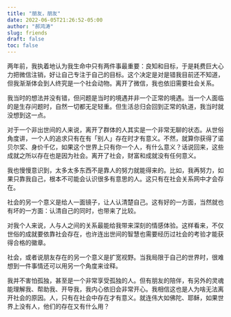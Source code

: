 ```yaml
---
title: "朋友，朋友"
date: 2022-06-05T21:26:52-05:00
author: "郝鸿涛"
slug: friends
draft: false
toc: false
---
```

两年前，我执着地认为我生命中只有两件事最重要：良知和目标，于是耗费巨大心力把微信注销，好让自己专注于自己的目标。这个决定是对是错我目前还不知道，但我渐渐体会到人终究是一个社会动物。离开了微信，我也依旧需要社会关系。

我当时的想法并没有错，但问题是当时的境遇并非一个正常的境遇。当一个人面临的是生存问题时，自然一切都无足轻重。但生活总归会回到正常的轨道，我当时就没想到这一点。

对于一个非出世间的人来说，离开了群体的人其实是一个非常无聊的状态。从世俗角度讲，一个人的追求只有在有「别人」存在时才有意义。不然，就算你获得了诺贝尔奖、身价千亿，如果这个世界上只有你一个人，有什么意义？话说回来，这些成就之所以存在也是因为社会。离开了社会，财富和成就没有任何意义。

我也慢慢意识到，太多太多东西不是靠人的努力就能得来的。比如，我再努力，如果只靠我自己，根本不可能会认识很多有意思的人。这只有在社会关系网中才会存在。

社会的另一个意义是给人一面镜子，让人认清楚自己。这有好的一方面，当然就也有坏的一方面：认清自己的同时，也带来了比较。

对我个人来说，人与人之间的关系最能给我带来深刻的情感体验。这样看来，不仅世俗的成就要依靠社会存在，也许连出世间的智慧也需要经历过社会的考验才能获得合格的徽章。

社会，或者说朋友存在的另一个意义是扩宽视野。当我局限于自己的世界时，很难想到一件事情还可以用另一个角度来诠释。

我并不害怕孤独，甚至是一个非常享受孤独的人。但有朋友的陪伴，有另外的灵魂能理解我、帮助我、开导我，我内心依旧会非常开心。我相信这也是人为啥无法离开社会的原因。人，只有在社会中存在才有意义。就连伟大如佛陀、耶稣，如果世界上没有人，他们的存在又有什么用？